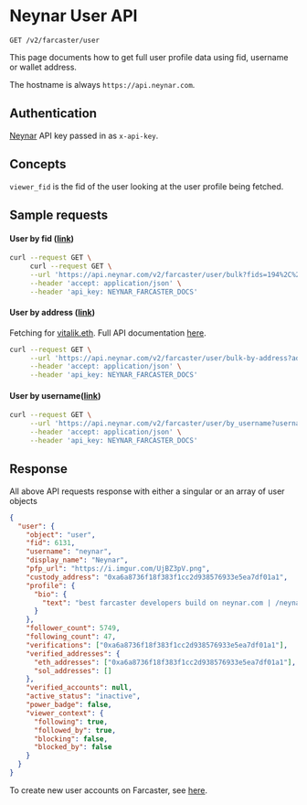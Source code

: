 # Neynar User API

`GET /v2/farcaster/user`

This page documents how to get full user profile data using fid, username or wallet address.

The hostname is always `https://api.neynar.com`.

## Authentication

[Neynar](https://neynar.com) API key passed in as `x-api-key`.

## Concepts

`viewer_fid` is the fid of the user looking at the user profile being fetched.

## Sample requests

#### User by fid ([link](https://docs.neynar.com/reference/user-bulk))

```bash
curl --request GET \
     curl --request GET \
     --url 'https://api.neynar.com/v2/farcaster/user/bulk?fids=194%2C%20191%2C%206131&viewer_fid=3' \
     --header 'accept: application/json' \
     --header 'api_key: NEYNAR_FARCASTER_DOCS'
```

#### User by address ([link](https://docs.neynar.com/reference/user-bulk-by-address))

Fetching for [vitalik.eth](https://warpcast.com/vitalik.eth). Full API documentation [here](https://docs.neynar.com/reference/feed-for-you).

```bash
curl --request GET \
     --url 'https://api.neynar.com/v2/farcaster/user/bulk-by-address?addresses=0xa6a8736f18f383f1cc2d938576933e5ea7df01a1%2C0x7cac817861e5c3384753403fb6c0c556c204b1ce&address_types=custody_address%2Cverified_address&viewer_fid=3' \
     --header 'accept: application/json' \
     --header 'api_key: NEYNAR_FARCASTER_DOCS'
```

#### User by username([link](https://docs.neynar.com/reference/user-by-username-v2))

```bash
curl --request GET \
     --url 'https://api.neynar.com/v2/farcaster/user/by_username?username=neynar&viewer_fid=3' \
     --header 'accept: application/json' \
     --header 'api_key: NEYNAR_FARCASTER_DOCS'
```

## Response

All above API requests response with either a singular or an array of user objects

```json
{
  "user": {
    "object": "user",
    "fid": 6131,
    "username": "neynar",
    "display_name": "Neynar",
    "pfp_url": "https://i.imgur.com/UjBZ3pV.png",
    "custody_address": "0xa6a8736f18f383f1cc2d938576933e5ea7df01a1",
    "profile": {
      "bio": {
        "text": "best farcaster developers build on neynar.com | /neynar"
      }
    },
    "follower_count": 5749,
    "following_count": 47,
    "verifications": ["0xa6a8736f18f383f1cc2d938576933e5ea7df01a1"],
    "verified_addresses": {
      "eth_addresses": ["0xa6a8736f18f383f1cc2d938576933e5ea7df01a1"],
      "sol_addresses": []
    },
    "verified_accounts": null,
    "active_status": "inactive",
    "power_badge": false,
    "viewer_context": {
      "following": true,
      "followed_by": true,
      "blocking": false,
      "blocked_by": false
    }
  }
}
```

To create new user accounts on Farcaster, see [here](https://docs.neynar.com/docs/how-to-create-a-new-farcaster-account-with-neynar).
